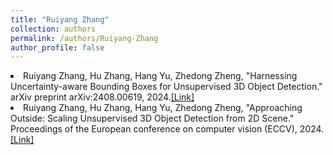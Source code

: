```yaml
---
title: "Ruiyang Zhang"
collection: authors
permalink: /authors/Ruiyang-Zhang
author_profile: false
---
```

 <li> Ruiyang Zhang,  Hu Zhang,  Hang Yu,  Zhedong Zheng, &quot;Harnessing Uncertainty-aware Bounding Boxes for Unsupervised 3D Object Detection.&quot; arXiv preprint arXiv:2408.00619, 2024.<a href='https://zdzheng.xyz/publication/Harnessi2024'>[Link]</a> </li>
 <li> Ruiyang Zhang,  Hu Zhang,  Hang Yu,  Zhedong Zheng, &quot;Approaching Outside: Scaling Unsupervised 3D Object Detection from 2D Scene.&quot; Proceedings of the European conference on computer vision (ECCV), 2024.<a href='https://zdzheng.xyz/publication/Approach2024'>[Link]</a> </li>